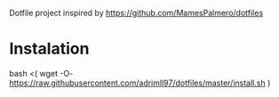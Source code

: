 Dotfile project inspired by https://github.com/MamesPalmero/dotfiles

# Instalation

bash <( wget -O- https://raw.githubusercontent.com/adrimll97/dotfiles/master/install.sh )
